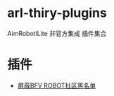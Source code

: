 # arl-thiry-plugins
AimRobotlLite 非官方集成 插件集合

# 插件
- [屏蔽BFV ROBOT社区黑名单](https://github.com/H4rry217/arl-thiry-plugins/bfvrobot-anticheat/bfvrobot-anticheat.dll)
